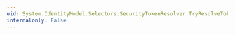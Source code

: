 ```yaml
---
uid: System.IdentityModel.Selectors.SecurityTokenResolver.TryResolveToken(System.IdentityModel.Tokens.SecurityKeyIdentifier,System.IdentityModel.Tokens.SecurityToken@)
internalonly: False
---
```

